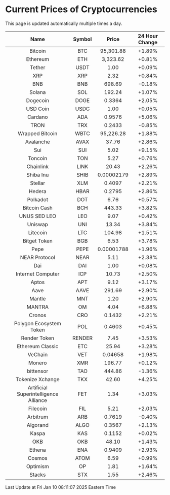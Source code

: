 # Current Prices of Cryptocurrencies
This page is updated automatically multiple times a day.

| Name | Symbol | Price | 24 Hour Change |
| :---: |:---:| :---: | :---: |
| Bitcoin | BTC | 95,301.88 | +1.89% |
| Ethereum | ETH | 3,323.62 | +0.81% |
| Tether | USDT | 1.00 | +0.09% |
| XRP | XRP | 2.32 | +0.84% |
| BNB | BNB | 698.69 | -0.18% |
| Solana | SOL | 192.24 | +1.07% |
| Dogecoin | DOGE | 0.3364 | +2.05% |
| USD Coin | USDC | 1.00 | +0.05% |
| Cardano | ADA | 0.9576 | +5.06% |
| TRON | TRX | 0.2433 | -0.85% |
| Wrapped Bitcoin | WBTC | 95,226.28 | +1.88% |
| Avalanche | AVAX | 37.76 | +2.86% |
| Sui | SUI | 5.02 | +9.15% |
| Toncoin | TON | 5.27 | +0.76% |
| Chainlink | LINK | 20.43 | +2.26% |
| Shiba Inu | SHIB | 0.00002179 | +2.89% |
| Stellar | XLM | 0.4097 | +2.21% |
| Hedera | HBAR | 0.2795 | +2.86% |
| Polkadot | DOT | 6.76 | +0.57% |
| Bitcoin Cash | BCH | 443.33 | +3.82% |
| UNUS SED LEO | LEO | 9.07 | +0.42% |
| Uniswap | UNI | 13.34 | +3.84% |
| Litecoin | LTC | 104.98 | +1.51% |
| Bitget Token | BGB | 6.53 | +3.78% |
| Pepe | PEPE | 0.00001788 | +1.96% |
| NEAR Protocol | NEAR | 5.11 | +2.38% |
| Dai | DAI | 1.00 | +0.08% |
| Internet Computer | ICP | 10.73 | +2.50% |
| Aptos | APT | 9.12 | +3.17% |
| Aave | AAVE | 291.69 | +2.90% |
| Mantle | MNT | 1.20 | +2.90% |
| MANTRA | OM | 4.04 | +6.88% |
| Cronos | CRO | 0.1432 | +2.21% |
| Polygon Ecosystem Token | POL | 0.4603 | +0.45% |
| Render Token | RENDER | 7.45 | +3.53% |
| Ethereum Classic | ETC | 25.94 | +3.28% |
| VeChain | VET | 0.04658 | +1.98% |
| Monero | XMR | 196.77 | +0.12% |
| bittensor | TAO | 444.86 | -1.36% |
| Tokenize Xchange | TKX | 42.60 | +4.25% |
| Artificial Superintelligence Alliance | FET | 1.34 | +3.03% |
| Filecoin | FIL | 5.21 | +2.03% |
| Arbitrum | ARB | 0.7619 | -0.40% |
| Algorand | ALGO | 0.3567 | +2.13% |
| Kaspa | KAS | 0.1152 | +0.02% |
| OKB | OKB | 48.10 | +1.43% |
| Ethena | ENA | 0.9409 | +2.93% |
| Cosmos | ATOM | 6.59 | +0.99% |
| Optimism | OP | 1.81 | +1.64% |
| Stacks | STX | 1.55 | +2.46% |

Last Update at Fri Jan 10 08:11:07 2025 Eastern Time